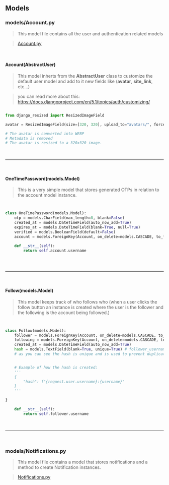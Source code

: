 
## Models

### **models/Account.py**
> This model file contains all the user and authentication related models

> <a href="../../voidbackApi/models/Account.py">Account.py</a>

<br/>


#### Account(AbstractUser)

> This model inherts from the **AbstractUser** class to customize the default user model and add to it new fields like (**avatar**, **site_link**, etc...)

> you can read more about this: https://docs.djangoproject.com/en/5.1/topics/auth/customizing/



```python

from django_resized import ResizedImageField

avatar = ResizedImageField(size=[320, 320], upload_to="avatars/", force_format="WEBP", null=True, keep_meta=False)

# The avatar is converted into WEBP
# Metadata is removed
# The avatar is resized to a 320x320 image.
```



<br/>

-----

<br/>


#### OneTimePassword(models.Model)
> This is a very simple model that stores generated OTPs in relation to the account model instance.


```python


class OneTimePassword(models.Model):
    otp = models.CharField(max_length=8, blank=False)
    created_at = models.DateTimeField(auto_now_add=True)
    expires_at = models.DateTimeField(blank=True, null=True)
    verified = models.BooleanField(default=False)
    account = models.ForeignKey(Account, on_delete=models.CASCADE, to_field="username")

    def __str__(self):
        return self.account.username



```



<br/>

-----

<br/>


#### Follow(models.Model)
> This model keeps track of who follows who (when a user clicks the follow button an instance is created where the user is the follower and the following is the account being followed.)

```python


class Follow(models.Model):
    follower = models.ForeignKey(Account, on_delete=models.CASCADE, to_field="username", related_name="follower")
    following = models.ForeignKey(Account, on_delete=models.CASCADE, to_field="username", related_name="following")
    created_at = models.DateTimeField(auto_now_add=True)
    hash = models.TextField(blank=True, unique=True) # follower_username:following_username
    # as you can see the hash is unique and is used to prevent duplicate records


    # Example of how the hash is created:
    '''
    {
        "hash": f"{request.user.username}:{username}"
    }
    '''

}

    def __str__(self):
        return self.follower.username

```

<br/>

---


<br/>


### **models/Notifications.py**
> This model file contains a model that stores notifications and a method to create Notification instances.

> <a href="../../voidbackApi/models/Notifications.py.py">Notifications.py</a>

<br/>


